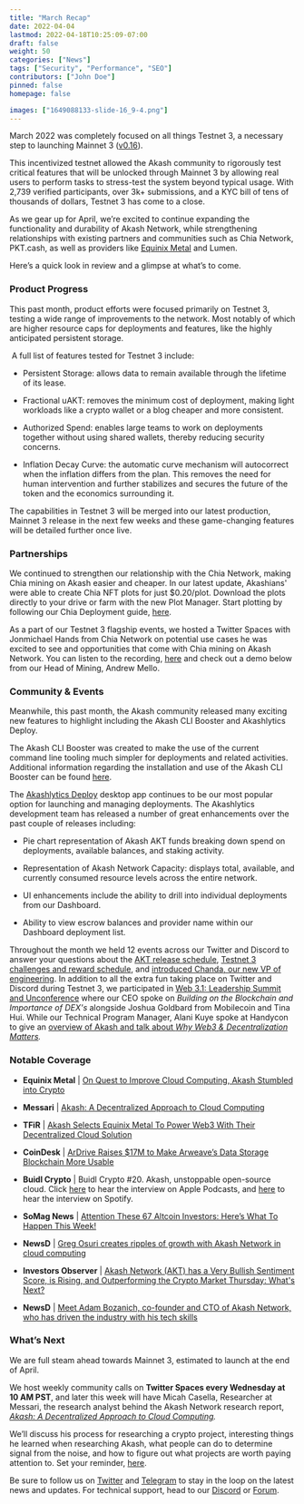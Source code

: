 ```yaml
---
title: "March Recap"
date: 2022-04-04
lastmod: 2022-04-18T10:25:09-07:00
draft: false
weight: 50
categories: ["News"]
tags: ["Security", "Performance", "SEO"]
contributors: ["John Doe"]
pinned: false
homepage: false

images: ["1649088133-slide-16_9-4.png"]
---
```

March 2022 was completely focused on all things Testnet 3, a necessary step to launching Mainnet 3 ([v0.16](https://github.com/ovrclk/akash/releases)). 

This incentivized testnet allowed the Akash community to rigorously test critical features that will be unlocked through Mainnet 3 by allowing real users to perform tasks to stress-test the system beyond typical usage. With 2,739 verified participants, over 3k+ submissions, and a KYC bill of tens of thousands of dollars, Testnet 3 has come to a close. 

As we gear up for April, we’re excited to continue expanding the functionality and durability of Akash Network, while strengthening relationships with existing partners and communities such as Chia Network, PKT.cash, as well as providers like [Equinix Metal](https://metal.equinix.com/customers/akash-network/) and Lumen. 

Here’s a quick look in review and a glimpse at what’s to come.

### **Product Progress** 

This past month, product efforts were focused primarily on Testnet 3, testing a wide range of improvements to the network. Most notably of which are higher resource caps for deployments and features, like the highly anticipated persistent storage.

 A full list of features tested for Testnet 3 include:

*   Persistent Storage: allows data to remain available through the lifetime of its lease. 
    
*   Fractional uAKT: removes the minimum cost of deployment, making light workloads like a crypto wallet or a blog cheaper and more consistent. 
    
*   Authorized Spend: enables large teams to work on deployments together without using shared wallets, thereby reducing security concerns. 
    
*   Inflation Decay Curve: the automatic curve mechanism will autocorrect when the inflation differs from the plan. This removes the need for human intervention and further stabilizes and secures the future of the token and the economics surrounding it.
    

The capabilities in Testnet 3 will be merged into our latest production, Mainnet 3 release in the next few weeks and these game-changing features will be detailed further once live.

### **Partnerships** 

We continued to strengthen our relationship with the Chia Network, making Chia mining on Akash easier and cheaper. In our latest update, Akashians' were able to create Chia NFT plots for just $0.20/plot. Download the plots directly to your drive or farm with the new Plot Manager. Start plotting by following our Chia Deployment guide, [here](https://docs.akash.network/deploy/chia-on-akash). 

As a part of our Testnet 3 flagship events, we hosted a Twitter Spaces with Jonmichael Hands from Chia Network on potential use cases he was excited to see and opportunities that come with Chia mining on Akash Network. You can listen to the recording, [here](https://twitter.com/i/spaces/1eaJbNPPOAkJX) and check out a demo below from our Head of Mining, Andrew Mello. 

### **Community & Events** 

Meanwhile, this past month, the Akash community released many exciting new features to highlight including the Akash CLI Booster and Akashlytics Deploy. 

The Akash CLI Booster was created to make the use of the current command line tooling much simpler for deployments and related activities. Additional information regarding the installation and use of the Akash CLI Booster can be found [here](https://docs.akash.network/guides/akash-cli-booster).

The [Akashlytics Deploy](https://docs.akash.network/guides/deploy) desktop app continues to be our most popular option for launching and managing deployments. The Akashlytics development team has released a number of great enhancements over the past couple of releases including:

*   Pie chart representation of Akash AKT funds breaking down spend on deployments, available balances, and staking activity. 
    
*   Representation of Akash Network Capacity: displays total, available, and currently consumed resource levels across the entire network. 
    
*   UI enhancements include the ability to drill into individual deployments from our Dashboard.
    
*   Ability to view escrow balances and provider name within our Dashboard deployment list. 
    

Throughout the month we held 12 events across our Twitter and Discord to answer your questions about the [AKT release schedule](https://twitter.com/i/spaces/1kvKpAQBbyZGE?s=20), [Testnet 3 challenges and reward schedule](https://twitter.com/i/spaces/1vAxRkgWnArKl?s=20), and [introduced Chanda, our new VP of engineering](https://twitter.com/i/spaces/1vAxRkbgmnyKl?s=20). In addition to all the extra fun taking place on Twitter and Discord during Testnet 3, we participated in [Web 3.1: Leadership Summit and Unconference](https://hopin.com/events/web-3-1/registration) where our CEO spoke on _Building on the Blockchain and Importance of DEX's_ alongside Joshua Goldbard from Mobilecoin and Tina Hui. While our Technical Program Manager, Alani Kuye spoke at Handycon to give an [overview of Akash and talk about _Why Web3 & Decentralization Matters_](https://youtu.be/m3oRRtQu47A)_._ 

### **Notable Coverage** 

*   **Equinix Metal** | [On Quest to Improve Cloud Computing, Akash Stumbled into Crypto](https://metal.equinix.com/customers/akash-network/)
    
*   **Messari** | [Akash: A Decentralized Approach to Cloud Computing](https://messari.io/article/akash-a-decentralized-approach-to-cloud-computing?utm_source=newsletter_middle&utm_medium=organic_email&utm_campaign=akash_decentralized_cloud_computing)
    
*   **TFiR** | [Akash Selects Equinix Metal To Power Web3 With Their Decentralized Cloud Solution](https://www.tfir.io/akash-selects-equinix-metal-to-power-web3-with-their-decentralized-cloud-solution/)
    
*   **CoinDesk** | [ArDrive Raises $17M to Make Arweave’s Data Storage Blockchain More Usable](https://www.coindesk.com/business/2022/03/03/ardrive-raises-17m-to-make-arweaves-data-storage-blockchain-more-usable/)
    
*   **Buidl Crypto** | Buidl Crypto #20. Akash, unstoppable open-source cloud. Click [here](https://podcasts.apple.com/us/podcast/buidl-crypto/id1545515699) to hear the interview on Apple Podcasts, and [here](https://open.spotify.com/episode/5DatTPYmxEc7K3ndbQi0mF) to hear the interview on Spotify.
    
*   **SoMag News** | [Attention These 67 Altcoin Investors: Here’s What To Happen This Week!](https://www.somagnews.com/attention-these-67-altcoin-investors-heres-what-to-happen-this-week/)
    
*   **NewsD** | [Greg Osuri creates ripples of growth with Akash Network in cloud computing](https://newsd.in/greg-osuri-creates-ripples-of-growth-with-akash-network-in-cloud-computing/)
    
*   **Investors Observer** | [Akash Network (AKT) has a Very Bullish Sentiment Score, is Rising, and Outperforming the Crypto Market Thursday: What's Next?](https://www.investorsobserver.com/news/crypto-update/akash-network-akt-has-a-very-bullish-sentiment-score-is-rising-and-outperforming-the-crypto-market-thursday-whats-next)
    
*   **NewsD** | [Meet Adam Bozanich, co-founder and CTO of Akash Network, who has driven the industry with his tech skills](https://newsd.in/meet-adam-bozanich-co-founder-and-cto-of-akash-network-who-has-driven-the-industry-with-his-tech-skills/)
    

### **What’s Next** 

We are full steam ahead towards Mainnet 3, estimated to launch at the end of April. 

We host weekly community calls on **Twitter Spaces every Wednesday at 10 AM PST**, and later this week will have Micah Casella, Researcher at Messari, the research analyst behind the Akash Network research report, [_Akash: A Decentralized Approach to Cloud Computing_](https://messari.io/article/akash-a-decentralized-approach-to-cloud-computing?utm_source=twitter_micahcasella&utm_medium=organic_social&utm_campaign=akash_decentralized_cloud_computing)_._ 

We’ll discuss his process for researching a crypto project, interesting things he learned when researching Akash, what people can do to determine signal from the noise, and how to figure out what projects are worth paying attention to. Set your reminder, [here](https://twitter.com/i/spaces/1mrxmagPwNZxy). 

Be sure to follow us on [Twitter](https://twitter.com/akashnet_) and [Telegram](https://t.me/AkashNW) to stay in the loop on the latest news and updates. For technical support, head to our [Discord](https://discord.com/channels/747885925232672829/747885925878726841) or [Forum](https://forum.akash.network/).